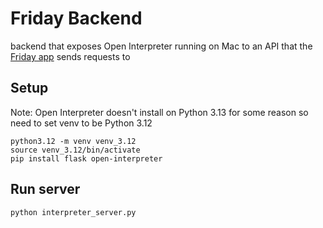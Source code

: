 # Friday Backend
backend that exposes Open Interpreter running on Mac to an API that the [Friday app](https://github.com/Tina-Mai/friday) sends requests to

## Setup
Note: Open Interpreter doesn't install on Python 3.13 for some reason so need to set venv to be Python 3.12
```
python3.12 -m venv venv_3.12
source venv_3.12/bin/activate
pip install flask open-interpreter
```

## Run server
```
python interpreter_server.py
```
